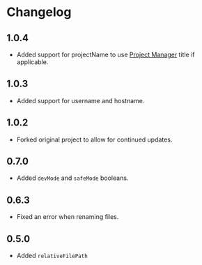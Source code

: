 # Changelog

## 1.0.4
- Added support for projectName to use [Project Manager](https://atom.io/packages/project-manager) title if applicable.

## 1.0.3
- Added support for username and hostname.

## 1.0.2
- Forked original project to allow for continued updates.

## 0.7.0
- Added `devMode` and `safeMode` booleans.

## 0.6.3
- Fixed an error when renaming files.

## 0.5.0

- Added `relativeFilePath`
